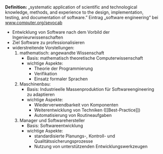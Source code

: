 **Definition:** „systematic application of scientific and technological knowledge, methods, and experience to the design, implementation, testing, and documentation of software.”
Eintrag „software engineering“ bei www.computer.org/sevocab

- Entwicklung von Software nach dem Vorbild der Ingenieurwissenschaften
- Ziel Software zu professionalisieren
- widerstreitende Vorstellungen:
	1. mathematisch: angewandte Wissenschaft 
		- Basis: mathematisch theoretische Computerwissenschaft
		- wichtige Aspekte: 
			- Theorie der Programmierung
			- Verifikation
			- Einsatz formaler Sprachen
	2. Maschinenbau: 
		- Basis: Industrieelle Massenproduktion für Softwareengineering zu adaptieren
		- wichtige Aspekte:
			- Wiederverwendbarkeit von Komponenten
			- Weiterentwicklung von Techniken ([[Best-Practice]])
			- Automatisierung von Routineaufgaben
	3. Manager und Softwarehersteller
		- Basis: Softwareentwicklung
		- wichtige Aspekte:
			- standardisierte Planungs-, Kontroll- und Qualitätssicherungsprozesse
			- Nutzung von unterstützenden Entwicklungswerkzeugen
